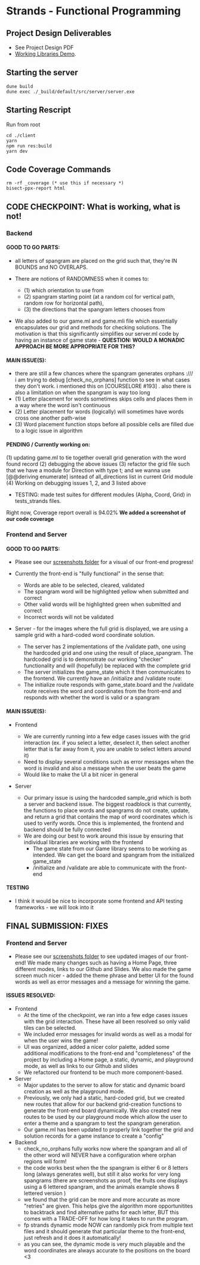 # Strands - Functional Programming 

## Project Design Deliverables
* See Project Design PDF
* [Working Libraries Demo](https://livejohnshopkins-my.sharepoint.com/:v:/g/personal/mchoi42_jh_edu/ETfg_QCS2yFCi37OMw1g6RYBx7ji-p8WKJmzipr4PIf1gQ?nav=eyJyZWZlcnJhbEluZm8iOnsicmVmZXJyYWxBcHAiOiJPbmVEcml2ZUZvckJ1c2luZXNzIiwicmVmZXJyYWxBcHBQbGF0Zm9ybSI6IldlYiIsInJlZmVycmFsTW9kZSI6InZpZXciLCJyZWZlcnJhbFZpZXciOiJNeUZpbGVzTGlua0NvcHkifX0&e=hbbMwN).


## Starting the server
```
dune build
dune exec ./_build/default/src/server/server.exe 

```

## Starting Rescript
Run from root

```
cd ./client
yarn
npm run res:build
yarn dev

```

## Code Coverage Commands
```
rm -rf _coverage (* use this if necessary *)
bisect-ppx-report html
```

## CODE CHECKPOINT: What is working, what is not!
### Backend
#### GOOD TO GO PARTS: 
- all letters of spangram are placed on the grid such that, they're IN BOUNDS and NO OVERLAPS.
- There are notions of RANDOMNESS when it comes to:
    - (1) which orientation to use from
    - (2) spangram starting point (at a random col for vertical path, random row for horizontal path),
    - (3) the directions that the spangram letters chooses from 

- We also added to our game.ml and game.mli file which essentially encapsulates our grid and methods for checking solutions. The motivation is that this significantly simplifies our server.ml code by having an instance of game state - **QUESTION: WOULD A MONADIC APPROACH BE MORE APPROPRIATE FOR THIS?**

#### MAIN ISSUE(S): 
- there are still a few chances where the spangram generates orphans :/// i am trying to debug [check_no_orphans] function to see in what cases they don't work. i mentioned this on [COURSELORE #193] . also there is also a limitation on when the spangram is way too long
- (1) Letter placement for words sometimes skips cells and places them in a way where the word isn't continuous
- (2) Letter placement for words (logically) will sometimes have words cross one another path-wise
- (3) Word placement function stops before all possible cells are filled due to a logic issue in algorithm

#### PENDING / Currently working on: 
(1) updating game.ml to tie together overall grid generation with the word found record 
(2) debugging the above issues 
(3) refactor the grid file such that we have a module for Direction with type t;
and we wanna use [@@deriving enumerate] isntead of all_directions list in current Grid module
(4) Working on debugging issues 1, 2, and 3 listed above

- TESTING: made test suites for different modules (Alpha, Coord, Grid) in tests_strands files. 

Right now, Coverage report overall is 94.02% 
**We added a screenshot of our code coverage**

### Frontend and Server
#### GOOD TO GO PARTS: 
- Please see our [screenshots folder](./screenshots/) for a visual of our front-end progress!
- Currently the front-end is "fully functional" in the sense that:
    - Words are able to be selected, cleared, validated
    - The spangram word will be highlighted yellow when submitted and correct
    - Other valid words will be highlighted green when submitted and correct
    - Incorrect words will not be validated
    
- Server - for the images where the full grid is displayed, we are using a sample grid with a hard-coded word coordinate solution. 
    - The server has 2 implementations of the /validate path, one using the hardcoded grid and one using the result of place_spangram. The hardcoded grid is to demonstrate our working "checker" functionality and will (hopefully) be replaced with the complete grid
    - The server initializes the game_state which it then communicates to the frontend. We currently have an /initialize and /validate route:
    - The initialize route responds with game_state.board and the /validate route receives the word and coordinates from the front-end and responds with whether the word is valid or a spangram
    

#### MAIN ISSUE(S):
- Frontend
    - We are currently running into a few edge cases issues with the grid interaction (ex. if you select a letter, deselect it, then select another letter that is far away from it, you are unable to select letters around it)
    - Need to display several conditions such as error messages when the word is invalid and also a message when the user beats the game
    - Would like to make the UI a bit nicer in general

- Server
    - Our primary issue is using the hardcoded sample_grid which is both a server and backend issue. The biggest roadblock is that currently, the functions to place words and spangrams do not create, update, and return a grid that contains the map of word coordinates which is used to verify words. Once this is implemented, the frontend and backend should be fully connected
    - We are doing our best to work around this issue by ensuring that individual libraries are working with the frontend
        - The game state from our Game library seems to be working as intended. We can get the board and spangram from the initialized game_state
        - /initialize and /validate are able to communicate with the front-end


#### TESTING
- I think it would be nice to incorporate some frontend and API testing frameworks - we will look into it

## FINAL SUBMISSION: FIXES 
### Frontend and Server

- Please see our [screenshots folder](./screenshots/final) to see updated images of our front-end! We made many changes such as having a Home Page, three different modes, links to our Github and Slides. We also made the game screen much nicer - added the theme phrase and better UI for the found words as well as error messages and a message for winning the game.

#### ISSUES RESOLVED:
- Frontend
    - At the time of the checkpoint, we ran into a few edge cases issues with the grid interaction. These have all been resolved so only valid tiles can be selected.
    - We included error messages for invalid words as well as a modal for when the user wins the game!
    - UI was organized, added a nicer color palette, added some additional modifications to the front-end and "completeness" of the project by including a Home page, a static, dynamic, and playground mode, as well as links to our Github and slides
    - We refactored our frontend to be much more component-based.
- Server
    - Major updates to the server to allow for static and dynamic board creation as well as the playground mode.
    - Previously, we only had a static, hard-coded grid, but we created new routes that allow for our backend grid-creation functions to generate the front-end board dynamically. We also created new routes to be used by our playground mode which allow the user to enter a theme and a spangram to test the spangram generation.
    - Our game.ml has been updated to properly link together the grid and solution records for a game instance to create a "config"
- Backend 
    - check_no_orphans fully works now where the spangram and all of the other word will NEVER have a configuration where orphan regions will form!
    - the code works best when the the spangram is either 6 or 8 letters long (always generates well), but still it also works for very long spangrams (there are screenshots as proof, the fruits one displays using a 6 lettered spangram, and the animals example shows 8 lettered version )
    - we found that the grid can be more and more accurate as more "retries" are given. This helps give the algorithm more opportunitites to backtrack and find alternative paths for each letter, BUT this comes with a TRADE-OFF for how long it takes to run the program. 
    - fp strands dynamic mode NOW can randomly pick from multiple text files and it should generate that particular theme to the front-end, just refresh and it does it automatically! 
    - as you can see, the dynamic mode is very much playable and the word coordinates are always accurate to the positions on the board <3

